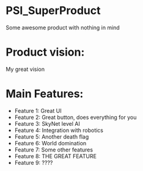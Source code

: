 # PSI_SuperProduct
Some awesome product with nothing in mind

# Product vision:
My great vision

# Main Features:
- Feature 1: Great UI
- Feature 2: Great button, does everything for you
- Feature 3: SkyNet level AI
- Feature 4: Integration with robotics
- Feature 5: Another death flag
- Feature 6: World domination
- Feature 7: Some other features
- Feature 8: THE GREAT FEATURE
- Feature 9: ????